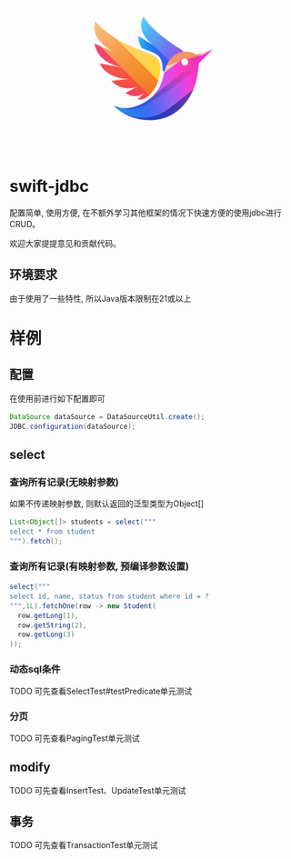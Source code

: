 <p align="center">
  <img width="256" height="256" src="./logo.webp">
</p>

# swift-jdbc

配置简单, 使用方便, 在不额外学习其他框架的情况下快速方便的使用jdbc进行CRUD。

欢迎大家提提意见和贡献代码。

## 环境要求

由于使用了一些特性, 所以Java版本限制在21或以上

# 样例

## 配置

在使用前进行如下配置即可

```java
DataSource dataSource = DataSourceUtil.create();
JDBC.configuration(dataSource);
```

## select

### 查询所有记录(无映射参数)

如果不传递映射参数, 则默认返回的泛型类型为Object[]

```java
List<Object[]> students = select("""
select * from student
""").fetch();
```

### 查询所有记录(有映射参数, 预编译参数设置)

```java
select("""
select id, name, status from student where id = ?
""",1L).fetchOne(row -> new Student(
  row.getLong(1),
  row.getString(2),
  row.getLong(3)
));
```

### 动态sql条件

TODO 可先查看SelectTest#testPredicate单元测试

### 分页

TODO 可先查看PagingTest单元测试

## modify

TODO 可先查看InsertTest、UpdateTest单元测试

## 事务

TODO 可先查看TransactionTest单元测试
